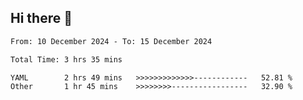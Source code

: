## Hi there 👋

<!-- TECHNOLOGIES:START -->
<!-- TECHNOLOGIES:END -->

<!--START_SECTION:waka-->

```txt
From: 10 December 2024 - To: 15 December 2024

Total Time: 3 hrs 35 mins

YAML        2 hrs 49 mins   >>>>>>>>>>>>>------------   52.81 %
Other       1 hr 45 mins    >>>>>>>>-----------------   32.90 %
```

<!--END_SECTION:waka-->

